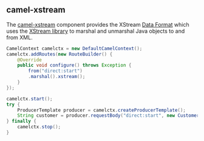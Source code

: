 ## camel-xstream

The [camel-xstream](http://camel.apache.org/xstream.html) component provides the XStream [Data Format](http://camel.apache.org/data-format.html) which uses the [XStream library](http://x-stream.github.io/) to marshal and unmarshal Java objects to and from XML.

```java
CamelContext camelctx = new DefaultCamelContext();
camelctx.addRoutes(new RouteBuilder() {
    @Override
    public void configure() throws Exception {
        from("direct:start")
        .marshal().xstream();
    }
});

camelctx.start();
try {
    ProducerTemplate producer = camelctx.createProducerTemplate();
    String customer = producer.requestBody("direct:start", new Customer("John", "Doe"), String.class);
} finally {
    camelctx.stop();
}
```
